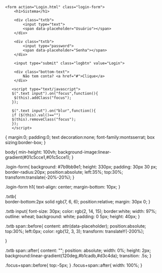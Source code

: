 <!DOCTYPE html>
<html lang="en" dir="ltr">

<head>
    <meta charset="utf 8">
    <title></title>
    <link rel="stylesheet" href="style.css">
    <script src="https://cdnjs.cloudflare.com/ajax/libs/jquery/3.4.1/jquery.min.js"></script>
</head>

<body>
    
    <form action="Login.html" class="login-form">
        <h1>Sistema</h1>
        
        <div class="txtb">
            <input type="text">
            <span data-placeholder="Usuário"></span>
        </div>

        <div class="txtb">
            <input type="password">
            <span data-placeholder="Senha"></span>
        </div>

        <input type="submit" class="logbtn" value="Login">

        <div class="bottom-text">
            Não tem conta? <a href="#">Clique</a>
        </div>
</form>

       <script type="text/javascript">
       $(".text input").on("focus",function(){
        $(this).addClass("focus");
       });

       $(".text input").on("blur",function(){
       if ($(this).val()=="")
       $(this).removeClass("focus");
       });
       </script>
       
</body>
</html>
{
margin:0;
padding:0;
text decoration:none;
font-family:montsserrat;
box sizing:border-box;
}

body{
min-height: 100vh;
background-image:linear-gradient(#01c5cce1,#01c5cce1);
}

.login-form{
  background: #7b9bb9e1;
  height: 330px;
  padding: 30px 30 px;
  border-radius:20px;
  position:absolute;
  left:35%;
  top:30%;
  transform:translate(-20%-20%);
}

.login-form h1{
text-align: center;
margin-bottom: 10px;
}

.txtb{                                
border-bottom:2px  solid rgb(7, 6, 6);
position:relative;
margin: 30px 0;
}

.txtb input{
font-size: 30px;
color: rgb(2, 14, 15);
border:white;
width: 97%;
outline: wheat;
background: white;
padding: 0 5px;
height: 40px;
}

.txtb span::before{
  content: attr(data-placeholder);
  position:absolute;
  top:30%;
  left:0px;
  color: rgb(12, 3, 3);
  transform: translateY(-200%);
  
}

.txtb span::after{
content: "";
position: absolute;
width: 0%;
height: 2px;
background:linear-gradient(120deg,#b1cadb,#d3c4da);
transition: .5s;
}

.focus+span::before{
  top:-5px;
}
.focus+span::after{
  width: 100%;
}
